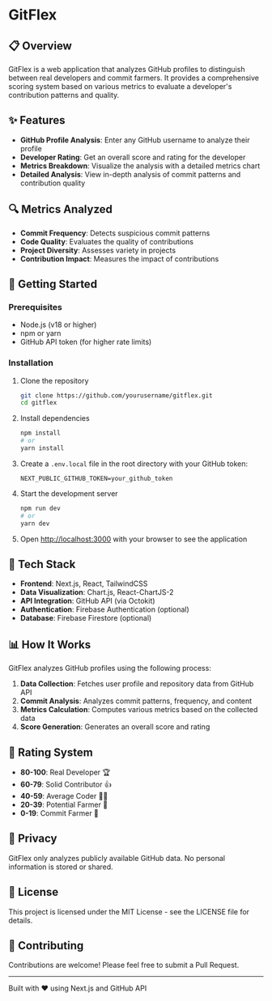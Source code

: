 # GitFlex


## 📋 Overview

GitFlex is a web application that analyzes GitHub profiles to distinguish between real developers and commit farmers. It provides a comprehensive scoring system based on various metrics to evaluate a developer's contribution patterns and quality.

## ✨ Features

- **GitHub Profile Analysis**: Enter any GitHub username to analyze their profile
- **Developer Rating**: Get an overall score and rating for the developer
- **Metrics Breakdown**: Visualize the analysis with a detailed metrics chart
- **Detailed Analysis**: View in-depth analysis of commit patterns and contribution quality

## 🔍 Metrics Analyzed

- **Commit Frequency**: Detects suspicious commit patterns
- **Code Quality**: Evaluates the quality of contributions
- **Project Diversity**: Assesses variety in projects
- **Contribution Impact**: Measures the impact of contributions

## 🚀 Getting Started

### Prerequisites

- Node.js (v18 or higher)
- npm or yarn
- GitHub API token (for higher rate limits)

### Installation

1. Clone the repository
   ```bash
   git clone https://github.com/yourusername/gitflex.git
   cd gitflex
   ```

2. Install dependencies
   ```bash
   npm install
   # or
   yarn install
   ```

3. Create a `.env.local` file in the root directory with your GitHub token:
   ```
   NEXT_PUBLIC_GITHUB_TOKEN=your_github_token
   ```

4. Start the development server
   ```bash
   npm run dev
   # or
   yarn dev
   ```

5. Open [http://localhost:3000](http://localhost:3000) with your browser to see the application

## 🔧 Tech Stack

- **Frontend**: Next.js, React, TailwindCSS
- **Data Visualization**: Chart.js, React-ChartJS-2
- **API Integration**: GitHub API (via Octokit)
- **Authentication**: Firebase Authentication (optional)
- **Database**: Firebase Firestore (optional)

## 📊 How It Works

GitFlex analyzes GitHub profiles using the following process:

1. **Data Collection**: Fetches user profile and repository data from GitHub API
2. **Commit Analysis**: Analyzes commit patterns, frequency, and content
3. **Metrics Calculation**: Computes various metrics based on the collected data
4. **Score Generation**: Generates an overall score and rating

## 📝 Rating System

- **80-100**: Real Developer 🏆
- **60-79**: Solid Contributor 👍
- **40-59**: Average Coder 👨‍💻
- **20-39**: Potential Farmer 🌱
- **0-19**: Commit Farmer 🚜

## 🔐 Privacy

GitFlex only analyzes publicly available GitHub data. No personal information is stored or shared.

## 📄 License

This project is licensed under the MIT License - see the LICENSE file for details.

## 🤝 Contributing

Contributions are welcome! Please feel free to submit a Pull Request.

---

Built with ❤️ using Next.js and GitHub API
